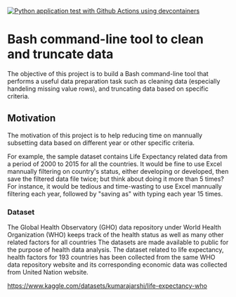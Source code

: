 [![Python application test with Github Actions using devcontainers](https://github.com/nogibjj/DY_Project-2/actions/workflows/main.yml/badge.svg)](https://github.com/nogibjj/DY_Project-2/actions/workflows/main.yml)

# Bash command-line tool to clean and truncate data
The objective of this project is to build a Bash command-line tool that performs a useful data preparation task such as cleaning data (especially handeling missing value rows), and truncating data based on specific criteria.


## Motivation
The motivation of this project is to help reducing time on mannually subsetting data based on different year or other specific criteria.

For example, the sample dataset contains Life Expectancy related data from a period of 2000 to 2015 for all the countries. It would be fine to use Excel mannually filtering on country's status, either developing or developed, then save the filtered data file twice; but think about doing it more than 5 times? For instance, it would be tedious and time-wasting to use Excel mannually filtering each year, followed by "saving as" with typing each year 15 times.

### Dataset
The Global Health Observatory (GHO) data repository under World Health Organization (WHO) keeps track of the health status as well as many other related factors for all countries The datasets are made available to public for the purpose of health data analysis. The dataset related to life expectancy, health factors for 193 countries has been collected from the same WHO data repository website and its corresponding economic data was collected from United Nation website. 

https://www.kaggle.com/datasets/kumarajarshi/life-expectancy-who
